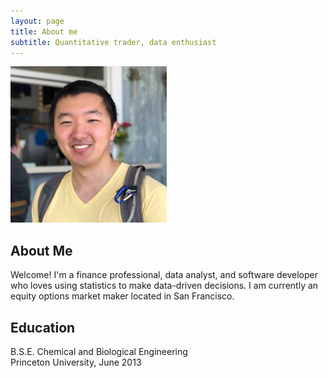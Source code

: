 ```yaml
---
layout: page
title: About me
subtitle: Quantitative trader, data enthusiast
---
```


<img src="/img/profile.jpg" width="250px"/>

## About Me

Welcome! I'm a finance professional, data analyst, and software developer who loves using statistics to make data-driven decisions. I am currently an equity options market maker located in San Francisco.

## Education

B.S.E. Chemical and Biological Engineering  
Princeton University, June 2013
